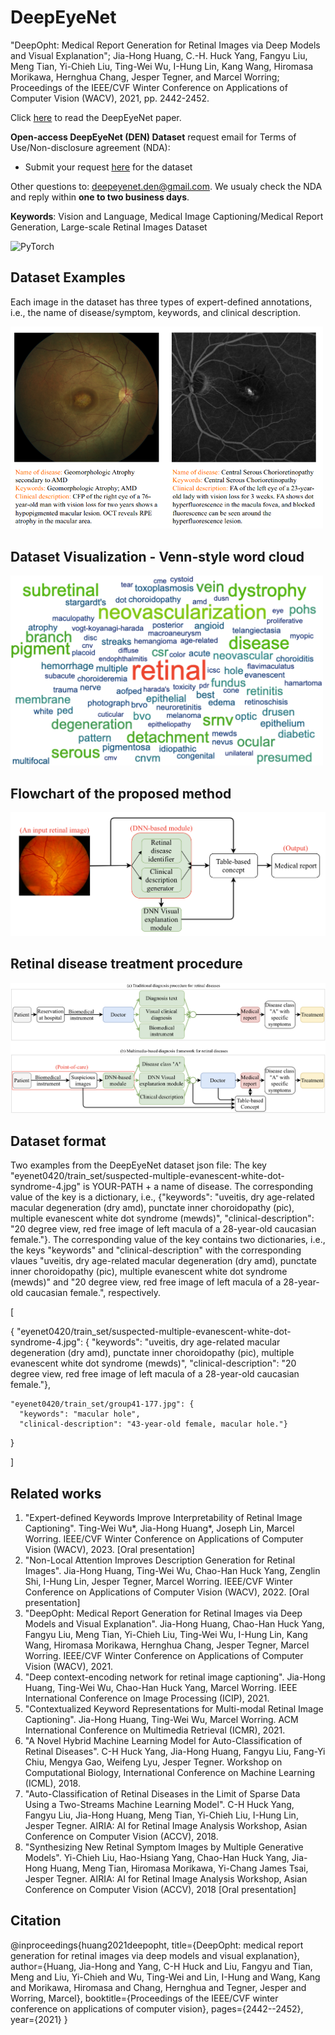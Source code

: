 # DeepEyeNet

"DeepOpht: Medical Report Generation for Retinal Images via Deep Models and Visual Explanation"; Jia-Hong Huang, C.-H. Huck Yang, Fangyu Liu, Meng Tian, Yi-Chieh Liu, Ting-Wei Wu, I-Hung Lin, Kang Wang, Hiromasa Morikawa, Hernghua Chang, Jesper Tegner, and Marcel Worring; Proceedings of the IEEE/CVF Winter Conference on Applications of Computer Vision (WACV), 2021, pp. 2442-2452.

Click [here](https://openaccess.thecvf.com/content/WACV2021/html/Huang_DeepOpht_Medical_Report_Generation_for_Retinal_Images_via_Deep_Models_WACV_2021_paper.html) to read the DeepEyeNet paper. 


**Open-access DeepEyeNet (DEN) Dataset** request email for Terms of Use/Non-disclosure agreement (NDA): 

- Submit your request [here](https://docs.google.com/forms/d/1MVUEGG7YA6LHKDBK7Ny7TQf5IOI_xBlcvvcQI0S2fOI/edit) for the dataset


Other questions to: deepeyenet.den@gmail.com. We usualy check the NDA and reply within **one to two business days**. 

**Keywords**: Vision and Language, Medical Image Captioning/Medical Report Generation, Large-scale Retinal Images Dataset

![PyTorch](https://img.shields.io/badge/PyTorch-%23EE4C2C.svg?style=for-the-badge&logo=PyTorch&logoColor=white)

## Dataset Examples
Each image in the dataset has three types of expert-defined annotations, i.e., the name of disease/symptom, keywords, and clinical description.

<img src="https://github.com/Jhhuangkay/DeepOpht-Medical-Report-Generation-for-Retinal-Images-via-Deep-Models-and-Visual-Explanation/blob/main/demo.png" width="500">

## Dataset Visualization - Venn-style word cloud

<img src="https://github.com/Jhhuangkay/DeepOpht-Medical-Report-Generation-for-Retinal-Images-via-Deep-Models-and-Visual-Explanation/blob/main/word_cloud.png" width="500">

## Flowchart of the proposed method

![Screenshot](flowchart.png)

## Retinal disease treatment procedure

![Screenshot](retinal_disease_treatment_procedure.png)

## Dataset format

Two examples from the DeepEyeNet dataset json file:
The key "eyenet0420/train_set/suspected-multiple-evanescent-white-dot-syndrome-4.jpg" is YOUR-PATH + a name of disease.
The corresponding value of the key is a dictionary, i.e., {"keywords": "uveitis, dry age-related macular degeneration (dry amd), punctate inner choroidopathy (pic), multiple evanescent white dot syndrome (mewds)", "clinical-description": "20 degree view, red free image of left macula of a 28-year-old caucasian female."}. The corresponding value of the key contains two dictionaries, i.e., the keys "keywords" and "clinical-description" with the corresponding vlaues "uveitis, dry age-related macular degeneration (dry amd), punctate inner choroidopathy (pic), multiple evanescent white dot syndrome (mewds)" and "20 degree view, red free image of left macula of a 28-year-old caucasian female.", respectively.


[

  {
    "eyenet0420/train_set/suspected-multiple-evanescent-white-dot-syndrome-4.jpg": {
      "keywords": "uveitis, dry age-related macular degeneration (dry amd), punctate inner choroidopathy (pic), multiple evanescent white dot syndrome (mewds)",
      "clinical-description": "20 degree view, red free image of left macula of a 28-year-old caucasian female."},
    
    "eyenet0420/train_set/group41-177.jpg": {
      "keywords": "macular hole",
      "clinical-description": "43-year-old female, macular hole."}
  }
  
]

## Related works


1. "Expert-defined Keywords Improve Interpretability of Retinal Image Captioning". Ting-Wei Wu*, Jia-Hong Huang*, Joseph Lin, Marcel Worring. IEEE/CVF Winter Conference on Applications of Computer Vision (WACV), 2023. [Oral presentation]
2. "Non-Local Attention Improves Description Generation for Retinal Images". Jia-Hong Huang, Ting-Wei Wu, Chao-Han Huck Yang, Zenglin Shi, I-Hung Lin, Jesper Tegner, Marcel Worring. IEEE/CVF Winter Conference on Applications of Computer Vision (WACV), 2022. [Oral presentation]
3. "DeepOpht: Medical Report Generation for Retinal Images via Deep Models and Visual Explanation". Jia-Hong Huang, Chao-Han Huck Yang, Fangyu Liu, Meng Tian, Yi-Chieh Liu, Ting-Wei Wu, I-Hung Lin, Kang Wang, Hiromasa Morikawa, Hernghua Chang, Jesper Tegner, Marcel Worring. IEEE/CVF Winter Conference on Applications of Computer Vision (WACV), 2021.
4. "Deep context-encoding network for retinal image captioning". Jia-Hong Huang, Ting-Wei Wu, Chao-Han Huck Yang, Marcel Worring. IEEE International Conference on Image Processing (ICIP), 2021.
5. "Contextualized Keyword Representations for Multi-modal Retinal Image Captioning". Jia-Hong Huang, Ting-Wei Wu, Marcel Worring. ACM International Conference on Multimedia Retrieval (ICMR), 2021.
6. "A Novel Hybrid Machine Learning Model for Auto-Classification of Retinal Diseases". C-H Huck Yang, Jia-Hong Huang, Fangyu Liu, Fang-Yi Chiu, Mengya Gao, Weifeng Lyu, Jesper Tegner. Workshop on Computational Biology, International Conference on Machine Learning (ICML), 2018.
7. "Auto-Classification of Retinal Diseases in the Limit of Sparse Data Using a Two-Streams Machine Learning Model". C-H Huck Yang, Fangyu Liu, Jia-Hong Huang, Meng Tian, Yi-Chieh Liu, I-Hung Lin, Jesper Tegner. AIRIA: AI for Retinal Image Analysis Workshop, Asian Conference on Computer Vision (ACCV), 2018.
8. "Synthesizing New Retinal Symptom Images by Multiple Generative Models". Yi-Chieh Liu, Hao-Hsiang Yang, Chao-Han Huck Yang, Jia-Hong Huang, Meng Tian, Hiromasa Morikawa, Yi-Chang James Tsai, Jesper Tegner. AIRIA: AI for Retinal Image Analysis Workshop, Asian Conference on Computer Vision (ACCV), 2018 [Oral presentation]

## Citation
@inproceedings{huang2021deepopht,
  title={DeepOpht: medical report generation for retinal images via deep models and visual explanation},
  author={Huang, Jia-Hong and Yang, C-H Huck and Liu, Fangyu and Tian, Meng and Liu, Yi-Chieh and Wu, Ting-Wei and Lin, I-Hung and Wang, Kang and Morikawa, Hiromasa and Chang, Hernghua and Tegner, Jesper and Worring, Marcel},
  booktitle={Proceedings of the IEEE/CVF winter conference on applications of computer vision},
  pages={2442--2452},
  year={2021}
}

